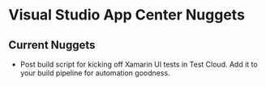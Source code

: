 # Visual Studio App Center Nuggets

## Current Nuggets

- Post build script for kicking off Xamarin UI tests in Test Cloud. Add it to your build pipeline for automation goodness.
